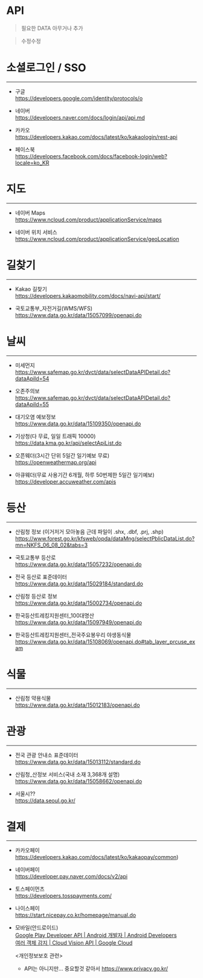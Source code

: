 # API

> 필요한 DATA 아무거나 추가

> 수정수정

# 소셜로그인 / SSO

---

- 구글  
  https://developers.google.com/identity/protocols/o

- 네이버  
  https://developers.naver.com/docs/login/api/api.md

- 카카오  
  https://developers.kakao.com/docs/latest/ko/kakaologin/rest-api

- 페이스북  
  https://developers.facebook.com/docs/facebook-login/web?locale=ko_KR

# 지도

---

- 네이버 Maps  
  https://www.ncloud.com/product/applicationService/maps

- 네이버 위치 서비스  
  https://www.ncloud.com/product/applicationService/geoLocation

# 길찾기

---

- Kakao 길찾기  
  https://developers.kakaomobility.com/docs/navi-api/start/  
  
- 국토교통부\_자전거길(WMS/WFS)  
  https://www.data.go.kr/data/15057099/openapi.do

# 날씨

---

- 미세먼지  
  https://www.safemap.go.kr/dvct/data/selectDataAPIDetail.do?dataApiId=54  
  
- 오존주의보   
  https://www.safemap.go.kr/dvct/data/selectDataAPIDetail.do?dataApiId=55  
  
- 대기오염 예보정보  
  https://www.data.go.kr/data/15109350/openapi.do  
  
- 기상청(다 무료, 일일 트래픽 10000)  
  https://data.kma.go.kr/api/selectApiList.do  
  
- 오픈웨더(3시간 단위 5일간 일기예보 무료)  
  https://openweathermap.org/api  
  
- 아큐웨더(무료 사용기간 6개월, 하루 50번제한 5일간 일기예보)  
  https://developer.accuweather.com/apis  
  

# 등산

---
- 산림청 정보 (이거저거 모아놓음 근데 파일이 .shx, .dbf, .prj, .shp)  
  https://www.forest.go.kr/kfsweb/opda/dataMng/selectPblicDataList.do?mn=NKFS_06_08_02&tabs=3  
  
- 국토교통부 등산로  
  https://www.data.go.kr/data/15057232/openapi.do  
  
- 전국 등산로 표준데이터  
  https://www.data.go.kr/data/15029184/standard.do  
  
- 산림청 등산로 정보    
  https://www.data.go.kr/data/15002734/openapi.do  
  
- 한국등산트레킹지원센터\_100대명산    
  https://www.data.go.kr/data/15097949/openapi.do  
  
- 한국등산트레킹지원센터\_전국주요봉우리 야생동식물  
  https://www.data.go.kr/data/15108069/openapi.do#tab_layer_prcuse_exam

# 식물

---

- 산림청 약용식물  
  https://www.data.go.kr/data/15012183/openapi.do

# 관광

---

- 전국 관광 안내소 표준데이터  
  https://www.data.go.kr/data/15013112/standard.do  
  
- 산림청\_산정보 서비스(국내 소재 3,368개 설명)  
  https://www.data.go.kr/data/15058662/openapi.do  
  
- 서울시??  
  https://data.seoul.go.kr/

# 결제

---

- 카카오페이  
  https://developers.kakao.com/docs/latest/ko/kakaopay/common)  
  
- 네이버페이  
  https://developer.pay.naver.com/docs/v2/api  

- 토스페이먼츠  
  https://developers.tosspayments.com/  

- 나이스페이  
  https://start.nicepay.co.kr/homepage/manual.do  

- 모바일(안드로이드)  
  [Google Play Developer API | Android 개발자 | Android Developers](https://developer.android.com/google/play/developer-api?hl=ko)  
  [여러 객체 감지 | Cloud Vision API | Google Cloud](https://cloud.google.com/vision/docs/object-localizer?hl=ko)  
  
  
  <개인정보보호 관련>
  - API는 아니지만... 중요할것 같아서
  https://www.privacy.go.kr/
